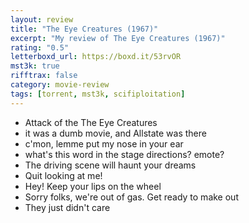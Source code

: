 ```yaml
---
layout: review
title: "The Eye Creatures (1967)"
excerpt: "My review of The Eye Creatures (1967)"
rating: "0.5"
letterboxd_url: https://boxd.it/53rvOR
mst3k: true
rifftrax: false
category: movie-review
tags: [torrent, mst3k, scifiploitation]
---
```


- Attack of the The Eye Creatures
- it was a dumb movie, and Allstate was there
- c'mon, lemme put my nose in your ear
- what's this word in the stage directions? emote?
- The driving scene will haunt your dreams
- Quit looking at me!
- Hey! Keep your lips on the wheel
- Sorry folks, we're out of gas. Get ready to make out
- They just didn't care
